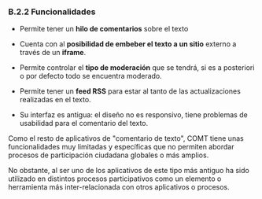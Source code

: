 ### B.2.2 Funcionalidades

* Permite tener un **hilo de comentarios** sobre el texto

* Cuenta con al **posibilidad de embeber el texto a un sitio** externo a través de un **iframe**.

* Permite controlar el **tipo de moderación** que se tendrá, si es a posteriori o por defecto todo se encuentra moderado.

* Permite tener un **feed RSS** para estar al tanto de las actualizaciones realizadas en el texto.

* Su interfaz es antigua: el diseño no es responsivo, tiene problemas de usabilidad para el comentario del texto.

Como el resto de aplicativos de "comentario de texto", COMT tiene unas funcionalidades muy limitadas y específicas que no permiten abordar procesos de participación ciudadana globales o más amplios.

No obstante, al ser uno de los aplicativos de este tipo más antiguo ha sido utilizado en distintos procesos participativos como un elemento o herramienta más inter-relacionada con otros aplicativos o procesos.

